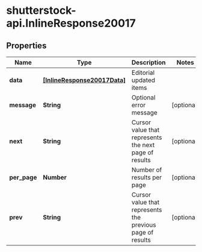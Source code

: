 # shutterstock-api.InlineResponse20017

## Properties
Name | Type | Description | Notes
------------ | ------------- | ------------- | -------------
**data** | [**[InlineResponse20017Data]**](InlineResponse20017Data.md) | Editorial updated items | 
**message** | **String** | Optional error message | [optional] 
**next** | **String** | Cursor value that represents the next page of results | [optional] 
**per_page** | **Number** | Number of results per page | [optional] 
**prev** | **String** | Cursor value that represents the previous page of results | [optional] 


